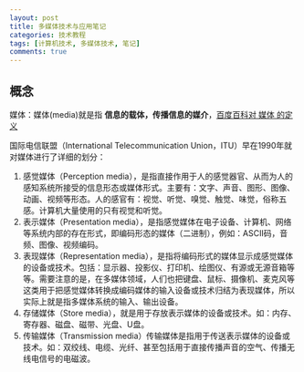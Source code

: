 ```yaml
---
layout: post
title: 多媒体技术与应用笔记
categories: 技术教程
tags: [计算机技术, 多媒体技术, 笔记]
comments: true
---
```


## 概念

媒体：媒体(media)就是指 **信息的载体，传播信息的媒介**，[百度百科对 媒体 的定义](http://baike.baidu.com/view/7072.htm)

国际电信联盟（International Telecommunication Union，ITU）早在1990年就对媒体进行了详细的划分：

1. 感觉媒体（Perception media），是指直接作用于人的感觉器官、从而为人的感知系统所接受的信息形态或媒体形式。主要有：文字、声音、图形、图像、动画、视频等形态。人的感官有：视觉、听觉、嗅觉、触觉、味觉，俗称五感。计算机大量使用的只有视觉和听觉。
2. 表示媒体（Presentation media），是指感觉媒体在电子设备、计算机、网络等系统内部的存在形式，即编码形态的媒体（二进制），例如：ASCII码，音频、图像、视频编码。
3. 表现媒体（Representation media），是指将编码形式的媒体显示成感觉媒体的设备或技术。包括：显示器、投影仪、打印机、绘图仪、有源或无源音箱等等。需要注意的是，在多媒体领域，人们也把键盘、鼠标、摄像机、麦克风等这类用于把感觉媒体转换成编码媒体的输入设备或技术归结为表现媒体，所以实际上就是指多媒体系统的输入、输出设备。
4. 存储媒体（Store media），就是用于存放表示媒体的设备或技术。如：内存、寄存器、磁盘、磁带、光盘、U盘。
5. 传输媒体（Transmission media）传输媒体是指用于传送表示媒体的设备或技术。如：双绞线、电缆、光纤、甚至包括用于直接传播声音的空气、传播无线电信号的电磁波。

